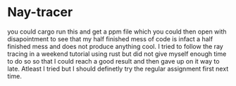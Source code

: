 # Nay-tracer

you could cargo run this and get a ppm file which you could then open with disapointment to see that my half finished mess of code is infact a half finished mess and does not produce anything cool. I tried to follow the ray tracing in a weekend tutorial using rust but did not give myself enough time to do so so that I could reach a good result and then gave up on it way to late. Atleast I tried but I should definetly try the regular assignment first next time. 